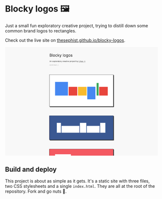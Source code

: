 # Blocky logos 🖼

Just a small fun exploratory creative project, trying to distill down some common brand logos to rectangles.

Check out the live site on [thesephist.github.io/blocky-logos](https://thesephist.github.io/blocky-logos).

![Website preview](img/preview.png)

## Build and deploy

This project is about as simple as it gets. It's a static site with three files, two CSS stylesheets and a single `index.html`. They are all at the root of the repository. Fork and go nuts 🥜.